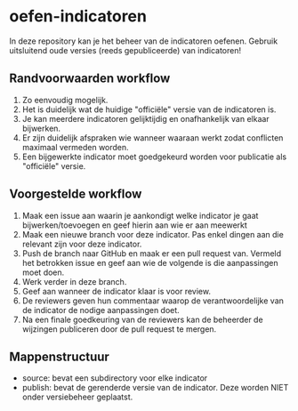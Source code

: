 # oefen-indicatoren

In deze repository kan je het beheer van de indicatoren oefenen. 
Gebruik uitsluitend oude versies (reeds gepubliceerde) van indicatoren!

## Randvoorwaarden workflow

1. Zo eenvoudig mogelijk.
1. Het is duidelijk wat de huidige "officiële" versie van de indicatoren is.
1. Je kan meerdere indicatoren gelijktijdig en onafhankelijk van elkaar bijwerken.
1. Er zijn duidelijk afspraken wie wanneer waaraan werkt zodat conflicten maximaal vermeden worden.
1. Een bijgewerkte indicator moet goedgekeurd worden voor publicatie als "officiële" versie.

## Voorgestelde workflow

1. Maak een issue aan waarin je aankondigt welke indicator je gaat bijwerken/toevoegen en geef hierin aan wie er aan meewerkt
1. Maak een nieuwe branch voor deze indicator. Pas enkel dingen aan die relevant zijn voor deze indicator.
1. Push de branch naar GitHub en maak er een pull request van. Vermeld het betrokken issue en geef aan wie de volgende is die aanpassingen moet doen.
1. Werk verder in deze branch.
1. Geef aan wanneer de indicator klaar is voor review.
1. De reviewers geven hun commentaar waarop de verantwoordelijke van de indicator de nodige aanpassingen doet.
1. Na een finale goedkeuring van de reviewers kan de beheerder de wijzingen publiceren door de pull request te mergen.

## Mappenstructuur

- source: bevat een subdirectory voor elke indicator
- publish: bevat de gerenderde versie van de indicator. Deze worden NIET onder versiebeheer geplaatst.
